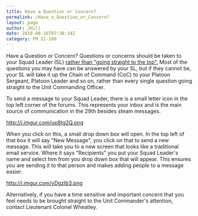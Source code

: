 ```yaml
---
title: Have a Question or Concern?
permalink: /Have_a_Question_or_Concern?
layout: page
author: JHill
date: 2016-08-16T07:38:34Z
category: FM 21-100
---
```

Have a Question or Concern? Questions or concerns should be taken to
your Squad Leader (SL) [rather than "going straight to the
top".](Chain_of_Command "wikilink") Most of the questions you may have
can be answered by your SL, but if they cannot be, your SL will take it
up the Chain of Command (CoC) to your Platoon Sergeant, Platoon Leader
and so on, rather than every single question going straight to the Unit
Commanding Officer.

To send a message to your Squad Leader, there is a small letter icon in
the top left corner of the forums. This represents your inbox and is the
main source of communication in the 29th besides steam messages.

<http://i.imgur.com/up8tg2Q.png>

When you click on this, a small drop down box will open. In the top left
of that box it will say "New Message", you click on that to send a new
message. This will take you to a new screen that looks like a
traditional email service. Where it says "Recipients" you put your Squad
Leader's name and select him from you drop down box that will appear.
This ensures you are sending it to that person and makes adding people
to a message easier.

<http://i.imgur.com/yDgzIb3.png>

Alternatively, if you have a time sensitive and important concern that
you feel needs to be brought straight to the Unit Commander's attention,
contact Lieutenant Colonel Wheatley.

